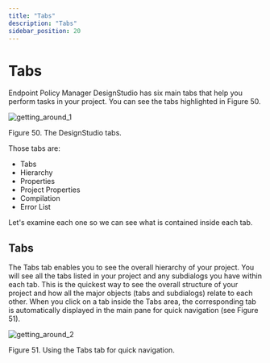 ```yaml
---
title: "Tabs"
description: "Tabs"
sidebar_position: 20
---
```


# Tabs

Endpoint Policy Manager DesignStudio has six main tabs that help you perform tasks in your project.
You can see the tabs highlighted in Figure 50.

![getting_around_1](/images/endpointpolicymanager/applicationsettings/designstudio/navigation/tab/getting_around_1.webp)

Figure 50. The DesignStudio tabs.

Those tabs are:

- Tabs
- Hierarchy
- Properties
- Project Properties
- Compilation
- Error List

Let's examine each one so we can see what is contained inside each tab.

## Tabs

The Tabs tab enables you to see the overall hierarchy of your project. You will see all the tabs
listed in your project and any subdialogs you have within each tab. This is the quickest way to see
the overall structure of your project and how all the major objects (tabs and subdialogs) relate to
each other. When you click on a tab inside the Tabs area, the corresponding tab is automatically
displayed in the main pane for quick navigation (see Figure 51).

![getting_around_2](/images/endpointpolicymanager/applicationsettings/designstudio/navigation/tab/getting_around_2.webp)

Figure 51. Using the Tabs tab for quick navigation.
